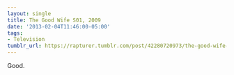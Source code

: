 ```yaml
---
layout: single
title: The Good Wife S01, 2009
date: '2013-02-04T11:46:00-05:00'
tags:
- Television
tumblr_url: https://rapturer.tumblr.com/post/42280720973/the-good-wife-s01-2009
---
```

Good.

